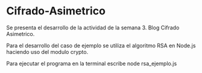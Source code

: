 # Cifrado-Asimetrico
Se presenta el desarrollo de la actividad de la semana 3. Blog Cifrado Asimetrico.

Para el desarrollo del caso de ejemplo se utiliza el algoritmo RSA en Node.js haciendo uso del modulo crypto.

Para ejecutar el programa en la terminal escribe node rsa_ejemplo.js

